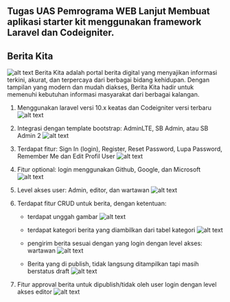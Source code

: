 ## Tugas UAS Pemrograma WEB Lanjut Membuat aplikasi starter kit menggunakan framework Laravel dan Codeigniter.

## Berita Kita
![alt text](?raw=true)
Berita Kita adalah portal berita digital yang menyajikan informasi terkini, akurat, dan terpercaya dari berbagai bidang kehidupan. Dengan tampilan yang modern dan mudah diakses, Berita Kita hadir untuk memenuhi kebutuhan informasi masyarakat dari berbagai kalangan.

1. Menggunakan laravel versi 10.x keatas dan Codeigniter versi terbaru
![alt text](?raw=true)

2. Integrasi dengan template bootstrap: AdminLTE, SB Admin, atau SB Admin 2
![alt text](?raw=true)

3. Terdapat fitur: Sign In (login), Register, Reset Password, Lupa Password, Remember Me dan Edit Profil User
![alt text](?raw=true)

4. Fitur optional: login menggunakan Github, Google, dan Microsoft 
![alt text](?raw=true)

5. Level akses user: Admin, editor, dan wartawan
![alt text](?raw=true)

6. Terdapat fitur CRUD untuk berita, dengan ketentuan:
     - terdapat unggah gambar
       ![alt text](?raw=true)
       
     - terdapat kategori berita yang diambilkan dari tabel kategori
       ![alt text](?raw=true)
       
     - pengirim berita sesuai dengan yang login dengan level akses: wartawan
       ![alt text](?raw=true)
       
     - Berita yang di publish, tidak langsung ditampilkan tapi masih berstatus draft
       ![alt text](?raw=true)
       
 7. Fitur approval berita untuk dipublish/tidak oleh user login dengan level akses editor
    ![alt text](?raw=true)
    
